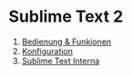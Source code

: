 Sublime Text 2
=============

1.  [Bedienung & Funkionen](bedienung-funktionen.md)
2.  [Konfiguration](konfiguration.md)
3.  [Sublime Text Interna](sublime-text-interna.md)
